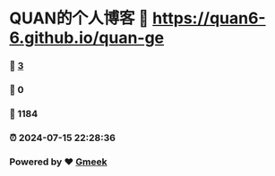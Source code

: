 # QUAN的个人博客 :link: https://quan6-6.github.io/quan-ge 
### :page_facing_up: [3](https://quan6-6.github.io/quan-ge/tag.html) 
### :speech_balloon: 0 
### :hibiscus: 1184 
### :alarm_clock: 2024-07-15 22:28:36 
### Powered by :heart: [Gmeek](https://github.com/Meekdai/Gmeek)
